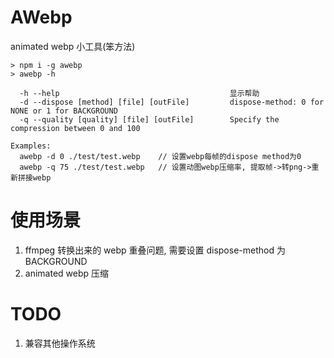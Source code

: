 # AWebp

animated webp 小工具(笨方法)

```shell
> npm i -g awebp
> awebp -h

  -h --help                                      显示帮助
  -d --dispose [method] [file] [outFile]         dispose-method: 0 for NONE or 1 for BACKGROUND
  -q --quality [quality] [file] [outFile]        Specify the compression between 0 and 100

Examples:
  awebp -d 0 ./test/test.webp    // 设置webp每帧的dispose method为0
  awebp -q 75 ./test/test.webp   // 设置动图webp压缩率, 提取帧->转png->重新拼接webp
```

# 使用场景

1. ffmpeg 转换出来的 webp 重叠问题, 需要设置 dispose-method 为 BACKGROUND
2. animated webp 压缩

# TODO

1. 兼容其他操作系统
